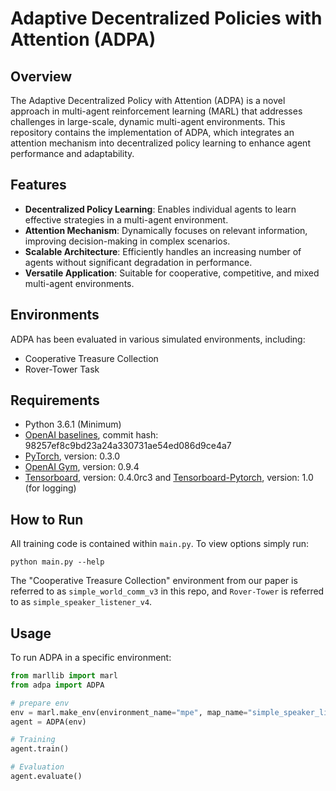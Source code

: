 # Adaptive Decentralized Policies with Attention (ADPA)

## Overview
The Adaptive Decentralized Policy with Attention (ADPA) is a novel approach in multi-agent reinforcement learning (MARL) that addresses challenges in large-scale, dynamic multi-agent environments. This repository contains the implementation of ADPA, which integrates an attention mechanism into decentralized policy learning to enhance agent performance and adaptability.

## Features
- **Decentralized Policy Learning**: Enables individual agents to learn effective strategies in a multi-agent environment.
- **Attention Mechanism**: Dynamically focuses on relevant information, improving decision-making in complex scenarios.
- **Scalable Architecture**: Efficiently handles an increasing number of agents without significant degradation in performance.
- **Versatile Application**: Suitable for cooperative, competitive, and mixed multi-agent environments.

## Environments
ADPA has been evaluated in various simulated environments, including:
- Cooperative Treasure Collection
- Rover-Tower Task

## Requirements
* Python 3.6.1 (Minimum)
* [OpenAI baselines](https://github.com/openai/baselines), commit hash: 98257ef8c9bd23a24a330731ae54ed086d9ce4a7
* [PyTorch](http://pytorch.org/), version: 0.3.0
* [OpenAI Gym](https://github.com/openai/gym), version: 0.9.4
* [Tensorboard](https://github.com/tensorflow/tensorboard), version: 0.4.0rc3 and [Tensorboard-Pytorch](https://github.com/lanpa/tensorboard-pytorch), version: 1.0 (for logging)

## How to Run

All training code is contained within `main.py`. To view options simply run:

```shell
python main.py --help
```
The "Cooperative Treasure Collection" environment from our paper is referred to as `simple_world_comm_v3` in this repo, and `Rover-Tower` is referred to as `simple_speaker_listener_v4`.

## Usage

To run ADPA in a specific environment:
```python
from marllib import marl
from adpa import ADPA

# prepare env
env = marl.make_env(environment_name="mpe", map_name="simple_speaker_listener_v4"
agent = ADPA(env)

# Training
agent.train()

# Evaluation
agent.evaluate()
```
